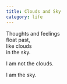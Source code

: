 ```yaml
---
title: Clouds and Sky
category: life
---
```


Thoughts and feelings  
float past,  
like clouds  
in the sky.  
  
I am not the clouds.  
  
I am the sky.  
